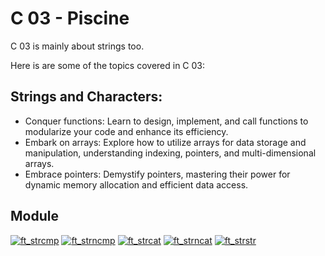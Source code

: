 # C 03 - Piscine

C 03 is mainly about strings too.

Here is are some of the topics covered in C 03:

## Strings and Characters:

- Conquer functions: Learn to design, implement, and call functions to modularize your code and enhance its efficiency.
- Embark on arrays: Explore how to utilize arrays for data storage and manipulation, understanding indexing, pointers, and multi-dimensional arrays.
- Embrace pointers: Demystify pointers, mastering their power for dynamic memory allocation and efficient data access.

## Module

[![ft_strcmp](https://img.shields.io/badge/c_00-ft__strcmp-skyblue?style=for-the-badge&logo=42)](https://github.com/willtrigo/42_piscine/tree/main/c/c_03/ex00/ft_strcmp.c)
[![ft_strncmp](https://img.shields.io/badge/c_01-ft__strncmp-skyblue?style=for-the-badge&logo=42)](https://github.com/willtrigo/42_piscine/tree/main/c/c_03/ex01/ft_strncmp.c)
[![ft_strcat](https://img.shields.io/badge/c_02-ft__strcat-skyblue?style=for-the-badge&logo=42)](https://github.com/willtrigo/42_piscine/tree/main/c/c_03/ex02/ft_strcat.c)
[![ft_strncat](https://img.shields.io/badge/c_03-ft__strncat-skyblue?style=for-the-badge&logo=42)](https://github.com/willtrigo/42_piscine/tree/main/c/c_03/ex03/ft_strncat.c)
[![ft_strstr](https://img.shields.io/badge/c_04-ft__strstr-skyblue?style=for-the-badge&logo=42)](https://github.com/willtrigo/42_piscine/tree/main/c/c_03/ex04/ft_strstr.c)
